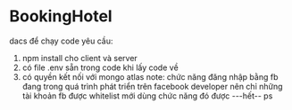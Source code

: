# BookingHotel
dacs
để chạy code yêu cầu:
1. npm install cho client và server
2. có file .env sẵn trong code khi lấy code về
3. có quyền kết nối với mongo atlas
note: chức năng đăng nhập bằng fb đang trong quá trình phát triển trên facebook developer nên chỉ những tài khoản fb được whitelist mới dùng chức năng đó được
---hết-- ps
   
